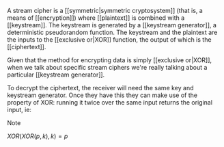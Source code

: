 A stream cipher is a [[symmetric|symmetric cryptosystem]] (that is, a means of [[encryption]]) where [[plaintext]] is combined with a [[keystream]]. The keystream is generated by a [[keystream generator]], a deterministic pseudorandom function. The keystream and the plaintext are the inputs to the [[exclusive or|XOR]] function, the output of which is the [[ciphertext]]. 

Given that the method for encrypting data is simply [[exclusive or|XOR]], when we talk about specific stream ciphers we're really talking about a particular [[keystream generator]]. 

To decrypt the ciphertext, the receiver will need the same key and keystream generator. Once they have this they can make use of the property of XOR: running it twice over the same input returns the original input, ie:
>[!note]
>$XOR(XOR(p, k), k) = p$ 

